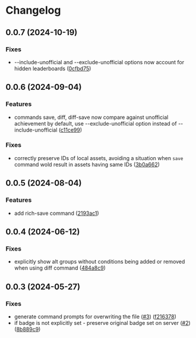 # Changelog
## 0.0.7 (2024-10-19)


### Fixes

* --include-unofficial and --exclude-unofficial options now account for hidden leaderboards ([0cfbd75](https://github.com/suXinjke/cruncheevos/commit/0cfbd7521f5a6e8e0f8a6a2a729d2f4f928b4955))

## 0.0.6 (2024-09-04)


### Features

* commands save, diff, diff-save now compare against unofficial achievement by default, use --exclude-unofficial option instead of --include-unofficial ([c11ce99](https://github.com/suXinjke/cruncheevos/commit/c11ce994ddfe8fc42f1bb5cc19eadc4dfd79e162))


### Fixes

* correctly preserve IDs of local assets, avoiding a situation when `save` command wold result in assets having same IDs ([3b0a662](https://github.com/suXinjke/cruncheevos/commit/3b0a66227d6e81cd9fd0f446622513afb51a2408))

## 0.0.5 (2024-08-04)


### Features

* add rich-save command ([2193ac1](https://github.com/suXinjke/cruncheevos/commit/2193ac19a0c55d11a2cc07be59716b9b2fe92b5e))

## 0.0.4 (2024-06-12)


### Fixes

* explicitly show alt groups without conditions being added or removed when using diff command ([484a8c9](https://github.com/suXinjke/cruncheevos/commit/484a8c9abbc7a6abb06293ba8e2f75efe392a17a))

## 0.0.3 (2024-05-27)


### Fixes

* generate command prompts for overwriting the file ([#3](https://github.com/suXinjke/cruncheevos/issues/3)) ([f216378](https://github.com/suXinjke/cruncheevos/commit/f2163788372c4279f606ed4943d92170405e9454))
* if badge is not explicitly set - preserve original badge set on server ([#2](https://github.com/suXinjke/cruncheevos/issues/2)) ([8b889c9](https://github.com/suXinjke/cruncheevos/commit/8b889c977634caa0ba92a471c905c93b712bf957))
